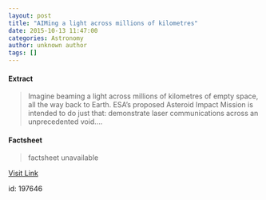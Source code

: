 ```yaml
---
layout: post
title: "AIMing a light across millions of kilometres"
date: 2015-10-13 11:47:00
categories: Astronomy
author: unknown author
tags: []
---
```



#### Extract
>Imagine beaming a light across millions of kilometres of empty space, all the way back to Earth. ESA’s proposed Asteroid Impact Mission is intended to do just that: demonstrate laser communications across an unprecedented void....

#### Factsheet
>factsheet unavailable

[Visit Link](http://www.esa.int/Our_Activities/Space_Engineering_Technology/Asteroid_Impact_Mission/AIMing_a_light_across_millions_of_kilometres)

id:  197646


